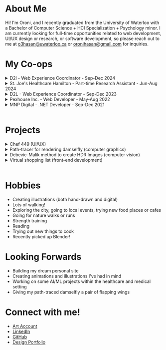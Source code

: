 # About Me

Hi! I'm Oroni, and I recently graduated from the University of Waterloo with a Bachelor of Computer Science + HCI Specialization + Psychology minor. I am currently looking for full-time opportunities related to web development, UI/UX design or research, or software development, so please reach out to me at o3hasan@uwaterloo.ca or oronihasan@gmail.com for inquiries.

# My Co-ops

<details>
  <summary>D2l - Web Experience Coordinator - Sep-Dec 2024</summary>
  <ul>
    <li>Helped my team rebrand <a href="d2l.com">d2l.com</a> by creating custom WordPress blocks using PHP, SCSS, JavaScript, HTML</li>
    <li>Identified audience segments in GA4 to assist with A/B testing in Mutiny, helping us personalize web experiences for different regions and industries; we saw a conversion rate increase of about 4% in one of our segments as a result</li>
    <li>Automated manual tasks in Google Sheets using Apps Script and JavaScript</li>
    <li>Collaborated with integrated marketing teams to create or update campaigns and events on our site</li>
  </ul>
</details>

<details>
  <summary>St. Joe's Healthcare Hamilton - Part-time Research Assistant - Jun-Aug 2024</summary>
  <ul>
    <li>Explored the question of whether respiratory infection rates among children can predict respiratory infection rates among the elderly to enforce sooner preventative measures</li>
    <ul>
      <li>Filtered and analyzed 10 years of collected data in Excel, plotting out trends over the years</li>
      <li>Wrote a <a href="https://docs.google.com/document/d/11BIxPAbYSS2TFHtB-xkot4pSS1u57TQS9h8ceGyNb6k/edit?usp=sharing">summary</a> of the results, finding that RSV infection rates among children can help us predict seasonal peaks</li>
      <li>Implemented <a href="https://github.com/unironi/SARIMA-on-respiratory-database">SARIMA</a> in Python to forcast future peak</li>
    </ul>
    <li>Collaborated with a group of McMaster undergraduate students to help them set up their study "<a href="https://1drv.ms/b/c/bcae31a56b7c8e2c/EWIQ4GhJVuFApuxO8cj4yi4Bf4Rr28DF_V31pjIi9HQc0Q?e=LNyyfr">Snooze-to-Defuse</a>" in REDCap</li>
    <li>Filtered, graphed, and analyzed 20 years of collected data on bacterial infection rates in both hospital and non-hospital acquired infections, presenting linear regression <a href="https://drive.google.com/file/d/1u2zye6CnDxRI7f8jxqjhK_YtfXZLK-ob/view?usp=sharing">graphs and trends</a> to a small group of researchers</li>
  </ul>
  
</details>

<details>
  <summary>D2L - Web Experience Coordinator - Sep-Dec 2023</summary>
  <ul>
    <li>Designed and built a custom pop-up widget to promote content to visitors using WordPress ACF, PHP, CSS, HTML, and Javascript; this widget allowed adding a large image, heading, description, CTA, and video with thumbnail, as well as choosing a pop-up activation and theme colour </li>
    <li>Helped with debugging existing features e.g. adding mobile view and video option for customer quote-blocks</li>
    <li>Automated the following process: fetching leads from Salesforce into a new Excel tab and emailing the marketing team this updated sheet everyday
      <ul>
        <li>I used Power Query to fetch data from Salesforce (this was kind of finnicky)</li>
        <li>Then wrote a short script using Office Script to create a new tab in the Excel sheet named with the current date and populate the sheet with the data</li>
        <li>I then used Power Automate to run the script and email everyone on a schedule</li>
      </ul>
    </li>
    <li>Created a signature module in Marketo using HTML so users can drag and drop when creating emails instead of manually adding their signatures</li>
    <li>Created and updated pages for events and campaigns while collaborating with other marketing teams</li>
    <li>Extracted and reported analyses from Power BI</li>
  </ul>
</details>

<details>
  <summary>Pexhouse Inc. - Web Developer - May-Aug 2022</summary>
  <ul>
    <li>Adjusted page layouts using WordPress editor and modified WooCommerce code snippets for email templates to enhance the appearance of the site and emails</li>
    <li>Created staging site to thoroughly debug and test features before pushing to live, such as resolving PHP version, theme, and plugin conflicts </li>
    <li>Ensured higher performance and availability by updating nameservers, enhancing security, and doing additional configurations through LiquidWeb, Bluehost, cPanel, and Cloudflare</li>
    <li>Improved site safety with Cloudflare and WordPress plugins</li>
    <li>Enhanced backend features for admin such as adding courier options through custom WordPress PHP snippets</li>
  </ul>
</details>

<details>
  <summary>MNP Digital - .NET Developer - Sep-Dec 2021</summary>
  <ul>
    <li>Managed DevOps during development sprints and testing cycles, which included detecting and reporting defects in the product through many, many manual tests</li>
    <li>Configured and debugged Microsoft Dynamics 365 forms, entitities, snippets, attributes, workflows, etc.</li>
    <li>Created visualizations including report views, charts, dashboards in D365</li>
    <li>Created support material for clients like training videos and documentation on product</li>
    <li>Collaborated with QA, developers, and project manager using the Agile method to ensure timely and high-quality deliverables</li>
  </ul>
</details>
<br>

# Projects

<details>
  <summary>Chef 449 (UI/UX)</summary>
  <ul>
    <li>Designed an <a href="https://docs.google.com/document/d/1lNVjurTwWHKNS7iNYl6BO3pldFBV6Yz0v93p5wTdlug/edit?usp=sharing">AI-powered cooking assistant app</a> within a team of four by following the full design process of empathizing, defining, ideating, prototyping, and some testing</li>
    <li>Conducted user research by creating personas, designing and executing interviews with target audience to find pain points, and synthesizing findings using affinity and empathy maps to inform feature development</li>
    <li>Built paper, low-fidelity, and <a href="https://www.figma.com/design/f3OqJgL6vKfTDeHZ6Nz4YK/CS-449-High-Fidelity-Prototype?node-id=125-1919&t=SRKqb7w76EZhLDrO-1">high-fidelity</a> prototypes, iteratively improving designs based on peer feedback from design critique sessions, heuristic evaluations, and cognitive walkthroughs</li>
    <li>Collaborated closely with other team members, maintaining consistent communication, dividing tasks amongst us effectively, and ensuring deliverables were on time through the four-month design process</li>
    <li>Illustrated on-theme graphics for the high-fidelity prototype to make the app more visually appealing and inviting</li>
  </ul>
</details>

<details>
  <summary>Path-tracer for rendering damselfly (computer graphics)</summary>
  <ul>
    <li>Built a <a href="https://github.com/unironi/damselfly-in-distress">pathtracer</a> which included methods like Cook Torrance BRDF, Monte Carlo integration, importance sampling, & volumetric effects</li>
    <li>Modelled the damselfly in Blender and applied materials in Metasequoia</li>
    <li>Implemented in C++</li>
  </ul>
</details>

<details>
  <summary>Debevic-Malik method to create HDR Images (computer vision)</summary>
  <ul>
    <li>Explored how to create <a href="https://github.com/unironi/HDR-Imaging/">HDR images</a> using Debevec-Malik method and tone-mapping using bracketed images of varying exposures</li>
    <li>Implemented in Numpy</li>
  </ul>
</details>

<details>
  <summary>Virtual shopping list (front-end development)</summary>
  <ul>
    <li>Built a <a href="https://github.com/unironi/shopping-list">shopping to-do list</a> where users can add a grocery item, as well as its quantity and category</li>
    <li>Integrated price-fetching API so users can see cost of grocery items</li>
    <li>Implemented using Vite, Typescript, Preact, HTML, and CSS</li>
  </ul>
</details>
<br>

# Hobbies

- Creating illustrations (both hand-drawn and digital)
- Lots of walking!
- Exploring the city, going to local events, trying new food places or cafes
- Going for nature walks or runs
- Strength training
- Reading
- Trying out new things to cook
- Recently picked up Blender!

# Looking Forwards

- Building my dream personal site
- Creating animations and illustrations I've had in mind
- Working on some AI/ML projects within the healthcare and medical setting
- Giving my path-traced damselfly a pair of flapping wings

# Connect with me!
- [Art Account](https://www.instagram.com/ororotheunicorn/)
- [LinkedIn](https://www.linkedin.com/in/oroni-hasan/)
- [GitHub](https://github.com/unironi)
- [Design Portfolio](https://unironi.github.io/Design-Portfolio/)

